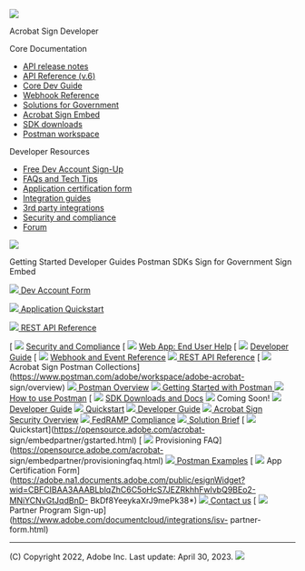 ![](_static/images/acrobatsignlogo.svg)  

Acrobat Sign Developer

Core Documentation

  * [API release notes](http://www.adobe.com/go/acrobatsigndevrnotes)
  * [API Reference (v.6)](https://secure.na1.adobesign.com/public/docs/restapi/v6)
  * [Core Dev Guide](https://www.adobe.com/go/acrobatsigndevguide)
  * [Webhook Reference](https://www.adobe.com/go/acrobatsignwebhook)
  * [Solutions for Government](https://opensource.adobe.com/acrobat-sign/signgov)
  * [Acrobat Sign Embed](https://opensource.adobe.com/acrobat-sign/embedpartner)
  * [SDK downloads](https://www.adobe.com/go/acrobatsignsdks)
  * [Postman workspace](https://www.adobe.com/go/acrobatsignpostman)

Developer Resources

  * [Free Dev Account Sign-Up](https://www.adobe.com/sign/developer-form.html)
  * [ FAQs and Tech Tips](https://www.adobe.com/go/acrobatsigntechblog)
  * [Application certification form](https://www.adobe.com/go/esign-dev-cert)
  * [Integration guides](        https://www.adobe.com/go/acrobatsignintegrations)
  * [3rd party integrations](https://exchange.adobe.com/apps/browse/?product=SIGN&sort=MOST_RECENT)
  * [Security and compliance](https://www.adobe.com/trust/resources.html)
  * [Forum](https://www.adobe.com/go/acrobatsigndevforum)

![](portfoliofiles/images/banner.png)

Getting Started Developer Guides Postman SDKs Sign for Government Sign Embed

[ ![](portfoliofiles/images/devedition.png) Dev Account
Form](https://www.adobe.com/go/acrobatsigndevedition)

[ ![](portfoliofiles/images/quickstart.png) Application
Quickstart](./developer_guide)

[ ![](portfoliofiles/images/rest.png) REST API
Reference](https://secure.na1.adobesign.com/public/docs/restapi/v6)

[ ![](portfoliofiles/images/security1.png) [Security and Compliance]() [
![](portfoliofiles/images/helpx.png) [Web App: End User Help]() [
![](portfoliofiles/images/devguide.png) [Developer Guide]() [
![](portfoliofiles/images/webhookref.png) [Webhook and Event Reference]() [
![](portfoliofiles/images/webhookapi.png) REST API
Reference](https://secure.na1.adobesign.com/public/docs/restapi/v6) [
![](portfoliofiles/images/postman1.png) Acrobat Sign Postman
Collections](https://www.postman.com/adobe/workspace/adobe-acrobat-
sign/overview) [ ![](portfoliofiles/images/postman4.png) Postman
Overview](https://opensource.adobe.com/acrobat-sign/developer_guide/) [
![](portfoliofiles/images/postman3.png) Getting Started with Postman
](https://opensource.adobe.com/acrobat-sign/developer_guide/) [
![](portfoliofiles/images/postman2.png) How to use
Postman](https://learning.postman.com/docs/getting-started/introduction/) [
![](portfoliofiles/images/sdk.png) [SDK Downloads and Docs]()
![](portfoliofiles/images/sdknew.png) Coming Soon! [
![](portfoliofiles/images/devguide.png) Developer
Guide](https://www.adobe.com/go/acrobatsigndevguide) [
![](portfoliofiles/images/quickstart.png)
Quickstart](https://opensource.adobe.com/acrobat-sign/signgov/gstarted.html) [
![](portfoliofiles/images/devguide.png) Developer
Guide](https://www.adobe.com/go/acrobatsigndevguide) [
![](portfoliofiles/images/security1.png) Acrobat Sign Security
Overview](https://www.adobe.com/content/dam/cc/en/security/pdfs/AdobeSign_SecurityOverview.pdf)
[ ![](portfoliofiles/images/fedramp.png) FedRAMP
Compliance](https://www.adobe.com/content/dam/cc/en/security/pdfs/AdobeSign_SecurityOverview.pdf)
[ ![](portfoliofiles/images/solutionbrief.png) Solution
Brief](./embedpartner/solutionbrief.pdf) [
![](portfoliofiles/images/quickstart.png)
Quickstart](https://opensource.adobe.com/acrobat-
sign/embedpartner/gstarted.html) [ ![](portfoliofiles/images/oauth.png)
Provisioning FAQ](https://opensource.adobe.com/acrobat-
sign/embedpartner/provisioningfaq.html) [
![](portfoliofiles/images/postmanembed.png) Postman
Examples](mailto:acrobatsignembed@adobe.com) [
![](portfoliofiles/images/certified.png) App Certification
Form](https://adobe.na1.documents.adobe.com/public/esignWidget?wid=CBFCIBAA3AAABLblqZhC6C5oHcS7JEZRkhhFwlvbQ9BEo2-MNiYCNvGtJqdBnD-
BkDf8YeeykaXrJ9mePk38*) [ ![](portfoliofiles/images/oem.png) Contact
us](mailto:signembed@adobe.com) [ ![](portfoliofiles/images/partner.png)
Partner Program Sign-up](https://www.adobe.com/documentcloud/integrations/isv-
partner-form.html)

* * *

(C) Copyright 2022, Adobe Inc. Last update: April 30, 2023.
![](_static/adobelogo.png)

